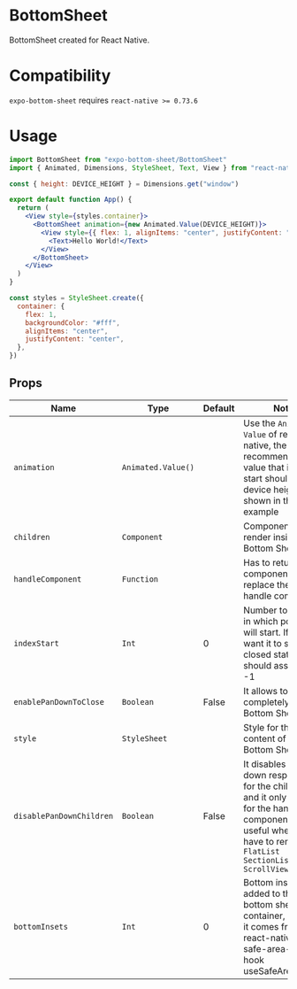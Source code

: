 # BottomSheet

BottomSheet created for React Native.

# Compatibility

`expo-bottom-sheet` requires `react-native >= 0.73.6`

# Usage

```jsx
import BottomSheet from "expo-bottom-sheet/BottomSheet"
import { Animated, Dimensions, StyleSheet, Text, View } from "react-native"

const { height: DEVICE_HEIGHT } = Dimensions.get("window")

export default function App() {
  return (
    <View style={styles.container}>
      <BottomSheet animation={new Animated.Value(DEVICE_HEIGHT)}>
        <View style={{ flex: 1, alignItems: "center", justifyContent: "center" }}>
          <Text>Hello World!</Text>
        </View>
      </BottomSheet>
    </View>
  )
}

const styles = StyleSheet.create({
  container: {
    flex: 1,
    backgroundColor: "#fff",
    alignItems: "center",
    justifyContent: "center",
  },
})
```

## Props

| Name | Type | Default | Note |
|------------------------------|-------------------------------|---------|---------------------------------------------------------------|
| `animation`                  | `Animated.Value()`            |         | Use the `Animated Value` of react native, the recommended value that it has to start should be the device height as shown in the example
| `children`                   | `Component`                   |         | Component to render inside the Bottom Sheet
| `handleComponent`            | `Function`                    |         | Has to return a component for it to replace the default handle component
| `indexStart`                 | `Int`                         | 0       | Number to identify in which position it will start. If you want it to start in a closed state you should assign it to -1
| `enablePanDownToClose`       | `Boolean`                     | False   | It allows to close completely the Bottom Sheet
| `style`                      | `StyleSheet`                  |         | Style for the content of the Bottom Sheet
| `disablePanDownChildren`     | `Boolean`                     | False   | It disables the pan down responder for the children and it only works for the handle component, it's useful when you have to render a `FlatList` `SectionList` `ScrollView`
| `bottomInsets`               | `Int`                         | 0       | Bottom inset to be added to the bottom sheet container, usually it comes from from react-native-safe-area-context hook useSafeAreaInsets.
